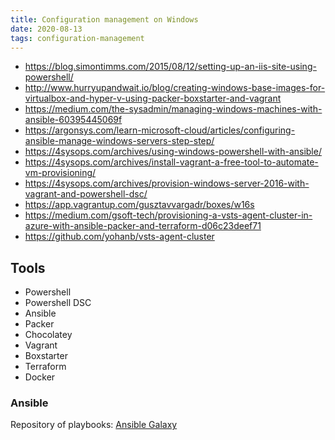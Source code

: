 ```yaml
---
title: Configuration management on Windows
date: 2020-08-13
tags: configuration-management
---
```


- https://blog.simontimms.com/2015/08/12/setting-up-an-iis-site-using-powershell/
- http://www.hurryupandwait.io/blog/creating-windows-base-images-for-virtualbox-and-hyper-v-using-packer-boxstarter-and-vagrant
- https://medium.com/the-sysadmin/managing-windows-machines-with-ansible-60395445069f
- https://argonsys.com/learn-microsoft-cloud/articles/configuring-ansible-manage-windows-servers-step-step/
- https://4sysops.com/archives/using-windows-powershell-with-ansible/
- https://4sysops.com/archives/install-vagrant-a-free-tool-to-automate-vm-provisioning/
- https://4sysops.com/archives/provision-windows-server-2016-with-vagrant-and-powershell-dsc/
- https://app.vagrantup.com/gusztavvargadr/boxes/w16s
- https://medium.com/gsoft-tech/provisioning-a-vsts-agent-cluster-in-azure-with-ansible-packer-and-terraform-d06c23deef71
- https://github.com/yohanb/vsts-agent-cluster

## Tools

- Powershell
- Powershell DSC
- Ansible
- Packer
- Chocolatey
- Vagrant
- Boxstarter
- Terraform
- Docker

### Ansible

Repository of playbooks: [Ansible Galaxy](https://galaxy.ansible.com/)
